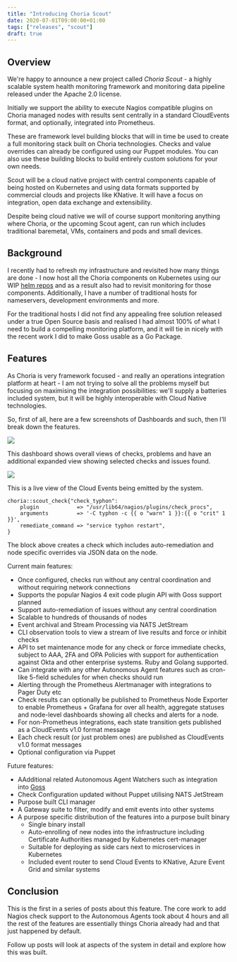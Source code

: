 ```yaml
---
title: "Introducing Choria Scout"
date: 2020-07-01T09:00:00+01:00
tags: ["releases", "scout"]
draft: true
---
```


## Overview

We're happy to announce a new project called *Choria Scout* - a highly scalable system health monitoring framework 
and monitoring data pipeline released under the Apache 2.0 license.

Initially we support the ability to execute Nagios compatible plugins on Choria managed nodes with results sent centrally
in a standard CloudEvents format, and optionally, integrated into Prometheus.

These are framework level building blocks that will in time be used to create a full monitoring stack built on Choria 
technologies. Checks and value overrides can already be configured using our Puppet modules. You can also use these
building blocks to build entirely custom solutions for your own needs.

Scout will be a cloud native project with central components capable of being hosted on Kubernetes and using data formats
supported by commercial clouds and projects like KNative. It will have a focus on integration, open data exchange and
extensibility.

Despite being cloud native we will of course support monitoring anything where Choria, or the upcoming Scout agent, can
run which includes traditional baremetal, VMs, containers and pods and small devices.

## Background

I recently had to refresh my infrastructure and revisited how many things are done - I now host all the Choria 
components on Kubernetes using our WIP [helm repos](https://github.com/choria-io/helm) and as a result also had to 
revisit monitoring for those components. Additionally, I have a number of traditional hosts for nameservers, development
environments and more.

For the traditional hosts I did not find any appealing free solution released under a true Open Source basis and realised
I had almost 100% of what I need to build a compelling monitoring platform, and it will tie in nicely with the recent
work I did to make Goss usable as a Go Package.
 
## Features

As Choria is very framework focused - and really an operations integration platform at heart - I am not trying to solve
all the problems myself but focusing on maximising the integration possibilities: we'll supply a batteries included
system, but it will be highly interoperable with Cloud Native technologies. 

So, first of all, here are a few screenshots of Dashboards and such, then I’ll break down the features.

![](health-overview-small.png)

This dashboard shows overall views of checks, problems and have an additional expanded view showing selected checks
and issues found.

![](machine-watch.png)

This is a live view of the Cloud Events being emitted by the system.

```puppet
choria::scout_check{"check_typhon":
    plugin            => "/usr/lib64/nagios/plugins/check_procs",
    arguments         => '-C typhon -c {{ o "warn" 1 }}:{{ o "crit" 1 }}',
    remediate_command => "service typhon restart",
}
```

The block above creates a check which includes auto-remediation and node specific overrides via JSON data on the node.

Current main features:

 * Once configured, checks run without any central coordination and without requiring network connections
 * Supports the popular Nagios 4 exit code plugin API with Goss support planned
 * Support auto-remediation of issues without any central coordination
 * Scalable to hundreds of thousands of nodes
 * Event archival and Stream Processing via NATS JetStream
 * CLI observation tools to view a stream of live results and force or inhibit checks
 * API to set maintenance mode for any check or force immediate checks, subject to AAA, 2FA and OPA Policies with support 
   for authentication against Okta and other enterprise systems. Ruby and Golang supported.
 * Can integrate with any other Autonomous Agent features such as cron-like 5-field schedules for when checks should run
 * Alerting through the Prometheus Alertmanager with integrations to Pager Duty etc
 * Check results can optionally be published to Prometheus Node Exporter to enable Prometheus + Grafana for over all 
   health, aggregate statuses and node-level dashboards showing all checks and alerts for a node.
 * For non-Prometheus integrations, each state transition gets published as a CloudEvents v1.0 format message
 * Each check result (or just problem ones) are published as CloudEvents v1.0 format messages
 * Optional configuration via Puppet
 
Future features:

 * AAdditional related Autonomous Agent Watchers such as integration into [Goss](https://github.com/aelsabbahy/goss)
 * Check Configuration updated without Puppet utilising NATS JetStream
 * Purpose built CLI manager
 * A Gateway suite to filter, modify and emit events into other systems
 * A purpose specific distribution of the features into a purpose built binary
   * Single binary install
   * Auto-enrolling of new nodes into the infrastructure including Certificate Authorities managed by Kubernetes cert-manager
   * Suitable for deploying as side cars next to microservices in Kubernetes
   * Included event router to send Cloud Events to KNative, Azure Event Grid and similar systems

## Conclusion

This is the first in a series of posts about this feature. The core work to add Nagios check support to the Autonomous
Agents took about 4 hours and all the rest of the features are essentially things Choria already had and that just
happened by default.

Follow up posts will look at aspects of the system in detail and explore how this was built.
